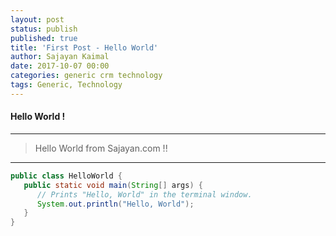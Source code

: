 ```yaml
---
layout: post
status: publish
published: true
title: 'First Post - Hello World'
author: Sajayan Kaimal
date: 2017-10-07 00:00
categories: generic crm technology
tags: Generic, Technology
---
```


#### Hello World !
------

> Hello World from Sajayan.com !! 

*****

```java
public class HelloWorld {
   public static void main(String[] args) {
      // Prints "Hello, World" in the terminal window.
      System.out.println("Hello, World");
   }
}
```

